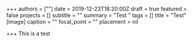 +++
authors = [""]
date = 2019-12-23T18:20:00Z
draft = true
featured = false
projects = []
subtitle = ""
summary = "Test "
tags = []
title = "Test"
[image]
caption = ""
focal_point = ""
placement = nil

+++
This is a test 